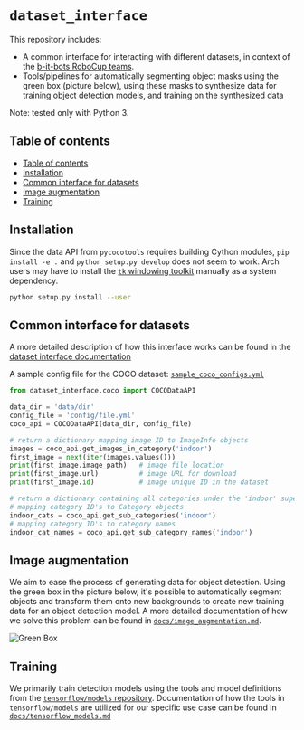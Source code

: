 # `dataset_interface`

This repository includes:

* A common interface for interacting with different datasets, in context of the
  [b-it-bots RoboCup teams](https://github.com/b-it-bots/).
* Tools/pipelines for automatically segmenting object masks using the green box (picture below), using these masks
  to synthesize data for training object detection models, and training on the synthesized data

Note: tested only with Python 3.

## Table of contents

* [Table of contents](#table-of-contents)
* [Installation](#installation)
* [Common interface for datasets](#common-interface-for-datasets)
* [Image augmentation](#image-augmentation)
* [Training](#training)

## Installation

Since the data API from `pycocotools` requires building Cython modules, `pip install -e .` and
`python setup.py develop` does not seem to work. Arch users may have to install the
[`tk` windowing toolkit](https://www.archlinux.org/packages/extra/x86_64/tk/) manually as a system dependency.

```sh
python setup.py install --user
```

## Common interface for datasets

A more detailed description of how this interface works can be found in the
[dataset interface documentation](docs/dataset_interface.md)

A sample config file for the COCO dataset: [`sample_coco_configs.yml`](./config/sample_coco_configs.yml)

```python
from dataset_interface.coco import COCODataAPI

data_dir = 'data/dir'
config_file = 'config/file.yml'
coco_api = COCODataAPI(data_dir, config_file)

# return a dictionary mapping image ID to ImageInfo objects
images = coco_api.get_images_in_category('indoor')
first_image = next(iter(images.values()))
print(first_image.image_path)   # image file location
print(first_image.url)          # image URL for download
print(first_image.id)           # image unique ID in the dataset

# return a dictionary containing all categories under the 'indoor' super category,
# mapping category ID's to Category objects
indoor_cats = coco_api.get_sub_categories('indoor')
# mapping category ID's to category names
indoor_cat_names = coco_api.get_sub_category_names('indoor')

```

## Image augmentation

We aim to ease the process of generating data for object detection. Using the green box in the picture below,
it's possible to automatically segment objects and transform them onto new backgrounds to create new training
data for an object detection model. A more detailed documentation of how we solve this problem can be found
in [`docs/image_augmentation.md`](docs/image_augmentation.md).

![Green Box](docs/green_box.png)

## Training

We primarily train detection models using the tools and model definitions from the
[`tensorflow/models` repository](http://github.com/tensorflow/models). Documentation of how the tools in
`tensorflow/models` are utilized for our specific use case can be found in
[`docs/tensorflow_models.md`](docs/tensorflow_models.md)
